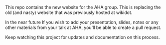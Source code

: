 This repo contains the new website for the AHA group. This is replacing the
old (and nasty) website that was previously hosted at wikidot.

In the near future If you wish to add your presentation, slides, notes or any
other materials from your talk at AHA, you'll be able to create a pull request.  

Keep watching this project for updates and documentation on this process.

